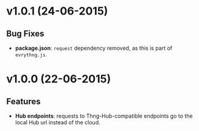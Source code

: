 # v1.0.1 (24-06-2015)

## Bug Fixes

- **package.json**: `request` dependency removed, as this is part of `evrythng.js`.

# v1.0.0 (22-06-2015)

## Features

- **Hub endpoints**: requests to Thng-Hub-compatible endpoints go to the local Hub url instead of the cloud.
